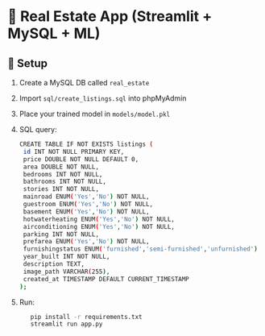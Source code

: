 # 🏡 Real Estate App (Streamlit + MySQL + ML)

## 🚀 Setup
1. Create a MySQL DB called `real_estate`
2. Import `sql/create_listings.sql` into phpMyAdmin
3. Place your trained model in `models/model.pkl`

4. SQL query:

   ```bash
   CREATE TABLE IF NOT EXISTS listings (
    id INT NOT NULL PRIMARY KEY,
    price DOUBLE NOT NULL DEFAULT 0,
    area DOUBLE NOT NULL,
    bedrooms INT NOT NULL,
    bathrooms INT NOT NULL,
    stories INT NOT NULL,
    mainroad ENUM('Yes','No') NOT NULL,
    guestroom ENUM('Yes','No') NOT NULL,
    basement ENUM('Yes','No') NOT NULL,
    hotwaterheating ENUM('Yes','No') NOT NULL,
    airconditioning ENUM('Yes','No') NOT NULL,
    parking INT NOT NULL,
    prefarea ENUM('Yes','No') NOT NULL,
    furnishingstatus ENUM('furnished','semi-furnished','unfurnished') NOT NULL,
    year_built INT NOT NULL,
    description TEXT,
    image_path VARCHAR(255),
    created_at TIMESTAMP DEFAULT CURRENT_TIMESTAMP
   );

5. Run:

   ```bash
      pip install -r requirements.txt
      streamlit run app.py